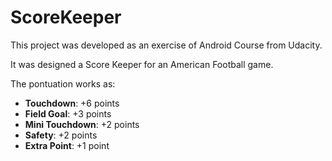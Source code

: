 # ScoreKeeper

This project was developed as an exercise of Android Course from Udacity.

It was designed a Score Keeper for an American Football game.

The pontuation works as:

* **Touchdown**: +6 points
* **Field Goal**: +3 points
* **Mini Touchdown**: +2 points
* **Safety**: +2 points
* **Extra Point**: +1 point

